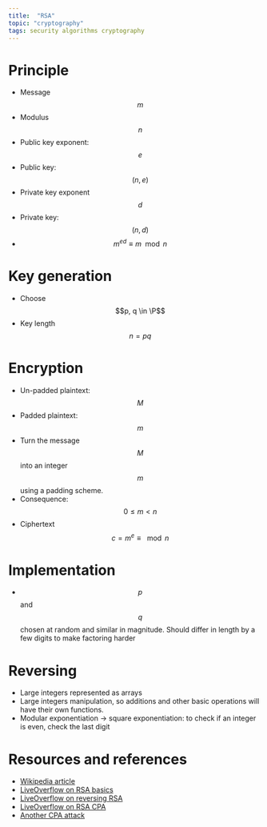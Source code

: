 ```yaml
---
title:  "RSA"
topic: "cryptography"
tags: security algorithms cryptography
---
```

$$
\newcommand{\P}{\mathbb{P}}
$$

# Principle
* Message $$m$$
* Modulus $$n$$
* Public key exponent:$$e$$
* Public key: $$(n, e)$$
* Private key exponent $$d$$
* Private key: $$(n, d)$$
* $$m^{ed} \equiv m \mod n$$

# Key generation
* Choose $$p, q \in \P$$
* Key length $$n = pq$$

# Encryption
* Un-padded plaintext: $$M$$
* Padded plaintext: $$m$$
* Turn the message $$M$$ into an integer $$m$$ using a padding scheme.
* Consequence: $$0 \leqslant m < n$$
* Ciphertext $$c = m^e \equiv \mod n$$

# Implementation
* $$p$$ and $$q$$ chosen at random and similar in magnitude. Should differ in length by a few digits to make factoring harder


# Reversing
* Large integers represented as arrays
* Large integers manipulation, so additions and other basic operations will have their own functions.
* Modular exponentiation -> square exponentiation: to check if an integer is even, check the last digit


# Resources and references
* [Wikipedia article](https://en.wikipedia.org/wiki/RSA_(cryptosystem))
* [LiveOverflow on RSA basics](https://www.youtube.com/watch?v=sYCzu04ftaY)
* [LiveOverflow on reversing RSA](https://www.youtube.com/watch?v=dcR1dkZJ7iU)
* [LiveOverflow on RSA CPA](https://www.youtube.com/watch?v=bFfyROX7V0s)
* [Another CPA attack](https://wiki.newae.com/Tutorial_B11_Breaking_RSA)
